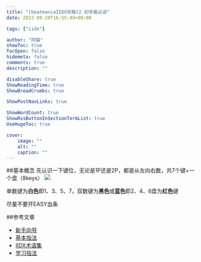 ```yaml
---
title: "[beatmaniaIIDX攻略]2.初学者必读"
date: 2022-09-28T16:55:49+08:00

tags: ["iidx"]

author: "阿猫"
showToc: true
TocOpen: false
hidemeta: false
comments: true
description: ""

disableShare: true
ShowReadingTime: true
ShowBreadCrumbs: true

ShowPostNavLinks: true

ShowWordCount: true
ShowRssButtonInSectionTermList: true
UseHugoToc: true

cover:
    image: ""
    alt: ""
    caption: ""
---
```

##基本概念
先认识一下键位，无论是1P还是2P，都是从左向右数，共7个键+一个盘（8keys）
![](/blog/keynum.png)

单数键为**白色**即1、3、5、7，双数键为**黑色**或**蓝色**即2、4、6盘为**红色**键


尽量不要开EASY血条


##参考文章
* [新手向导](https://the-safari.com/4341)
* [基本指法](https://the-safari.com/2913)
* [IIDX术语集](https://the-safari.com/4354)
* [学习指法](https://www.aruki-mendes.biz/entry/2018/07/12/195211)